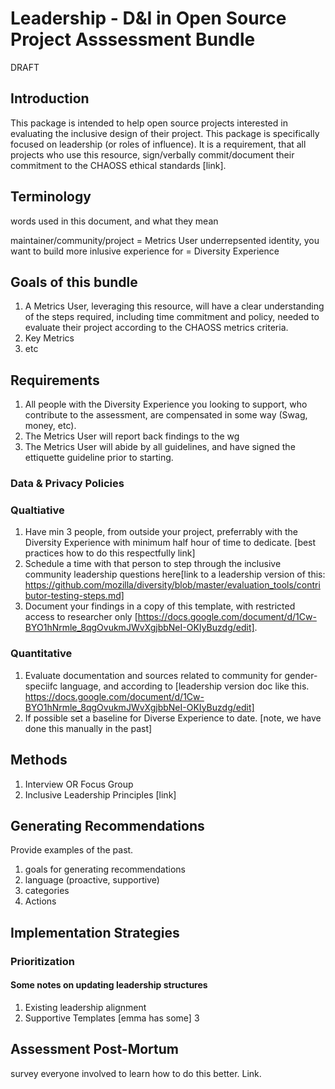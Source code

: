 # Leadership - D&I in Open Source Project Asssessment Bundle

DRAFT

## Introduction
This package is intended to help open source projects interested in evaluating the inclusive design of their project. This package is specifically focused on leadership (or roles of influence).
It is a requirement, that all projects who use this resource, sign/verbally commit/document their commitment to the CHAOSS ethical standards [link].

## Terminology
words used in this document, and what they mean

maintainer/community/project = Metrics User
underrepsented identity, you want to build more inlusive experience for  = Diversity Experience

## Goals of this bundle

1. A Metrics User,  leveraging this resource, will have a clear understanding of the steps required, including time commitment and policy, needed to evaluate their project according to the CHAOSS metrics criteria.
2. Key Metrics
3. etc

## Requirements

1. All people with the Diversity Experience you looking to support, who contribute to the assessment,  are compensated in some way (Swag, money, etc).
2. The Metrics User will report back findings to the wg
3. The Metrics User will abide by all guidelines, and have signed the ettiquette guideline prior to starting.

### Data & Privacy Policies

### Qualtiative
1. Have min 3 people, from outside your project, preferrably with the Diversity Experience with minimum half hour of time to dedicate.  [best practices how to do this respectfully link]
2. Schedule a time with that person to step through the inclusive community leadership questions here[link to a leadership version of this:  https://github.com/mozilla/diversity/blob/master/evaluation_tools/contributor-testing-steps.md]
3. Document your findings in a copy of this template, with restricted access to researcher only [https://docs.google.com/document/d/1Cw-BYO1hNrmle_8qgOvukmJWvXgjbbNeI-OKIyBuzdg/edit].

### Quantitative
1. Evaluate documentation and sources related to community for gender-speciifc language, and according to [leadership version doc like this. https://docs.google.com/document/d/1Cw-BYO1hNrmle_8qgOvukmJWvXgjbbNeI-OKIyBuzdg/edit]
2. If possible set a baseline for Diverse Experience to date. [note, we have done this manually in the past]

## Methods

1. Interview OR Focus Group
2. Inclusive Leadership Principles [link]

## Generating Recommendations 

Provide examples of the past.
1. goals for generating recommendations
2. language (proactive, supportive)
3. categories
4. Actions

## Implementation Strategies

### Prioritization

#### Some notes on updating leadership structures
1. Existing leadership alignment
2. Supportive Templates [emma has some]
3 

## Assessment Post-Mortum

survey everyone involved to learn how to do this better. Link.





